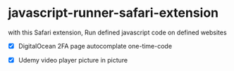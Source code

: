 # javascript-runner-safari-extension
with this Safari extension, Run defined javascript code on defined websites

- [x] DigitalOcean 2FA page autocomplate one-time-code

- [x] Udemy video player picture in picture
